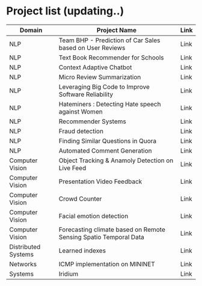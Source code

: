 
# Project list (updating..)


Domain | Project Name  | Link
------------- | -------------  | -------------
 NLP | Team BHP - Prediction of Car Sales based on User Reviews | Link
 NLP | Text Book Recommender for Schools  | Link
 NLP | Context Adaptive Chatbot   | Link
 NLP | Micro Review Summarization  | Link
 NLP | Leveraging Big Code to Improve Software Reliability  | Link
 NLP | Hateminers : Detecting Hate speech against Women  | Link
 NLP | Recommender Systems  | Link
 NLP | Fraud detection  | Link
 NLP | Finding Similar Questions in Quora  | Link
 NLP | Automated Comment Generation  | Link
 Computer Vision | Object Tracking & Anamoly Detection on Live Feed  | Link
 Computer Vision | Presentation Video Feedback  | Link
 Computer Vision | Crowd Counter	 | Link
 Computer Vision | Facial emotion detection  | Link
 Computer Vision | Forecasting climate based on Remote Sensing Spatio Temporal Data  | Link
 Distributed Systems | Learned indexes  | Link
 Networks | ICMP implementation on MININET | Link
 Systems | Iridium | Link





